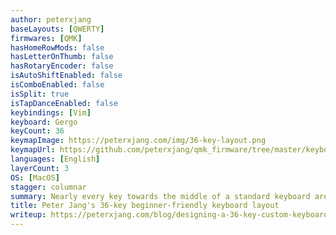 ```yaml
---
author: peterxjang
baseLayouts: [QWERTY]
firmwares: [QMK]
hasHomeRowMods: false
hasLetterOnThumb: false
hasRotaryEncoder: false
isAutoShiftEnabled: false
isComboEnabled: false
isSplit: true
isTapDanceEnabled: false
keybindings: [Vim]
keyboard: Gergo
keyCount: 36
keymapImage: https://peterxjang.com/img/36-key-layout.png
keymapUrl: https://github.com/peterxjang/qmk_firmware/tree/master/keyboards/gergo/keymaps/peterxjang
languages: [English]
layerCount: 3
OS: [MacOS]
stagger: columnar
summary: Nearly every key towards the middle of a standard keyboard are kept at their original positions. All relocated keys stay on the same hand. The layout doesn't overload any commonly used letter keys. There are only 2 additional layers (and all the commonly used symbols are on the first layer).
title: Peter Jang's 36-key beginner-friendly keyboard layout
writeup: https://peterxjang.com/blog/designing-a-36-key-custom-keyboard-layout.html
---
```

